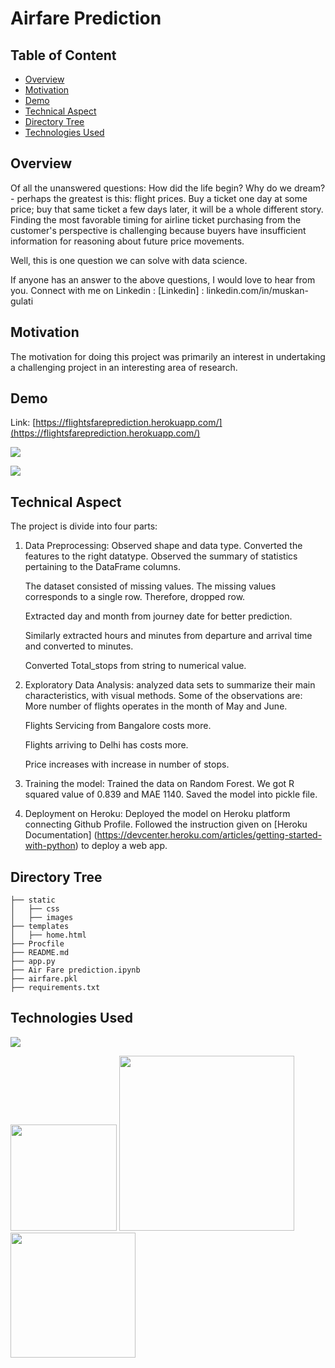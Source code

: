 # Airfare Prediction

## Table of Content
  * [Overview](#overview)
  * [Motivation](#motivation)
  * [Demo](#demo)
  * [Technical Aspect](#technical-aspect)
  * [Directory Tree](#directory-tree)
  * [Technologies Used](#technologies-used)
 

## Overview
Of all the unanswered questions: How did the life begin? Why do we dream? -  perhaps the greatest is this: flight prices. Buy a ticket one day at some price; buy that same ticket a few days later, it will be a whole different story. Finding the most favorable timing for airline ticket purchasing from the customer's perspective is challenging because buyers have insufficient information for reasoning about future price movements.

Well, this is one question we can solve with data science.

If anyone has an answer to the above questions, I would love to hear from you. Connect with me on Linkedin :
[Linkedin] : linkedin.com/in/muskan-gulati

## Motivation
The motivation for doing this project was primarily an interest in undertaking a challenging project in an interesting area of research.


## Demo
Link: [https://flightsfareprediction.herokuapp.com/](https://flightsfareprediction.herokuapp.com/)

[![](https://i.imgur.com/cxBPrgt.png)](https://flightsfareprediction.herokuapp.com/)

[![](https://i.imgur.com/p0ZP8xp.png)](https://flightsfareprediction.herokuapp.com/)


## Technical Aspect
The project is divide into four parts:

1.	Data Preprocessing: Observed shape and data type. Converted the features to the right datatype. Observed the summary of statistics pertaining to the DataFrame columns.

    The dataset consisted of missing values. The missing values corresponds to a single row. Therefore, dropped row.

    Extracted day and month from journey date for better prediction.

    Similarly extracted hours and minutes from departure and arrival time and converted to minutes.

    Converted Total_stops from string to numerical value.

2.	Exploratory Data Analysis: analyzed data sets to summarize their main characteristics, with visual methods. Some of the observations are:
    More number of flights operates in the month of May and June.

    Flights Servicing from Bangalore costs more.

    Flights arriving to Delhi has costs more.

    Price increases with increase in number of stops.
	
3.	Training the model: Trained the data on Random Forest. We got R squared value of 0.839 and MAE 1140. Saved the model into pickle file.

4.	Deployment on Heroku: Deployed the model on Heroku platform connecting Github Profile. Followed the instruction given on [Heroku Documentation]      (https://devcenter.heroku.com/articles/getting-started-with-python) to deploy a web app.


    
## Directory Tree 
```
├── static 
│   ├── css
│   ├── images 
├── templates
│   ├── home.html
├── Procfile
├── README.md
├── app.py
├── Air Fare prediction.ipynb
├── airfare.pkl
├── requirements.txt
```

## Technologies Used

![](https://forthebadge.com/images/badges/made-with-python.svg)

[<img target="_blank" src="https://flask.palletsprojects.com/en/1.1.x/_images/flask-logo.png" width=170>](https://flask.palletsprojects.com/en/1.1.x/) [<img target="_blank" src="https://number1.co.za/wp-content/uploads/2017/10/gunicorn_logo-300x85.png" width=280>](https://gunicorn.org) [<img target="_blank" src="https://scikit-learn.org/stable/_static/scikit-learn-logo-small.png" width=200>](https://scikit-learn.org/stable/) 

